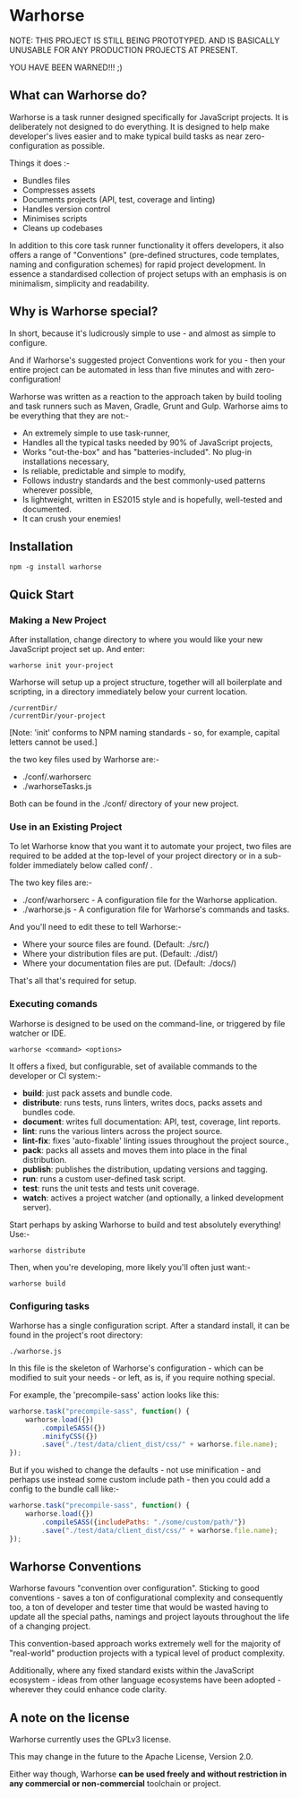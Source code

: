 # Warhorse

NOTE: THIS PROJECT IS STILL BEING PROTOTYPED.  AND IS BASICALLY UNUSABLE FOR ANY PRODUCTION PROJECTS AT PRESENT.

YOU HAVE BEEN WARNED!!! ;)

## What can Warhorse do?

Warhorse is a task runner designed specifically for JavaScript projects.  It is deliberately not designed to do everything.  It is designed to help make developer's lives easier and to make typical build tasks as near zero-configuration as possible.

Things it does :-

* Bundles files
* Compresses assets
* Documents projects (API, test, coverage and linting)
* Handles version control
* Minimises scripts
* Cleans up codebases

In addition to this core task runner functionality it offers developers, it also offers a range of "Conventions" (pre-defined structures, code templates, naming and configuration schemes) for rapid project development.  In essence a standardised collection of project setups with an emphasis is on minimalism, simplicity and readability.


## Why is Warhorse special?

In short, because it's ludicrously simple to use - and almost as simple to configure.  

And if Warhorse's suggested project Conventions work for you - then your entire project can be automated in less than five minutes and with zero-configuration!

Warhorse was written as a reaction to the approach taken by build tooling and task runners such as Maven, Gradle, Grunt and Gulp.  Warhorse aims to be everything that they are not:-

* An extremely simple to use task-runner,
* Handles all the typical tasks needed by 90% of JavaScript projects,
* Works "out-the-box" and has "batteries-included".  No plug-in installations necessary,
* Is reliable, predictable and simple to modify,
* Follows industry standards and the best commonly-used patterns wherever possible,
* Is lightweight, written in ES2015 style and is hopefully, well-tested and documented.
* It can crush your enemies!

## Installation

    npm -g install warhorse


## Quick Start

### Making a New Project

After installation, change directory to where you would like your new JavaScript project set up.  And enter:

    warhorse init your-project

Warhorse will setup up a project structure, together will all boilerplate and scripting, in a directory immediately below your current location.

    /currentDir/
    /currentDir/your-project

[Note: 'init' conforms to NPM naming standards - so, for example, capital letters cannot be used.]


the two key files used by Warhorse are:-

* ./conf/.warhorserc
* ./warhorseTasks.js

Both can be found in the ./conf/ directory of your new project.

### Use in an Existing Project

To let Warhorse know that you want it to automate your project, two files are required to be added at the top-level of your project directory or in a sub-folder immediately below called conf/ .

The two key files are:-

* ./conf/warhorserc - A configuration file for the Warhorse application.
* ./warhorse.js - A configuration file for Warhorse's commands and tasks.

And you'll need to edit these to tell Warhorse:-

* Where your source files are found. (Default: ./src/)
* Where your distribution files are put. (Default: ./dist/)
* Where your documentation files are put. (Default: ./docs/)

That's all that's required for setup.

### Executing comands

Warhorse is designed to be used on the command-line, or triggered by file watcher or IDE.

    warhorse <command> <options>

It offers a fixed, but configurable, set of available commands to the developer or CI system:-

* **build**: just pack assets and bundle code.
* **distribute**: runs tests, runs linters, writes docs, packs assets and bundles code.
* **document**: writes full documentation: API, test, coverage, lint reports.
* **lint**: runs the various linters across the project source.
* **lint-fix**: fixes 'auto-fixable' linting issues throughout the project source.,
* **pack**: packs all assets and moves them into place in the final distribution.
* **publish**: publishes the distribution, updating versions and tagging.
* **run**: runs a custom user-defined task script.
* **test**: runs the unit tests and tests unit coverage.
* **watch**: actives a project watcher (and optionally, a linked development server). 

Start perhaps by asking Warhorse to build and test absolutely everything!  
Use:-

    warhorse distribute
    
Then, when you're developing, more likely you'll often just want:-

    warhorse build

### Configuring tasks

Warhorse has a single configuration script.  After a standard install, it can be found in the project's root directory:

    ./warhorse.js

In this file is the skeleton of Warhorse's configuration - which can be modified to suit your needs - or left, as is, if you require nothing special.

For example, the 'precompile-sass' action looks like this:

```javascript
warhorse.task("precompile-sass", function() {
    warhorse.load({})
        .compileSASS({})
        .minifyCSS({})
        .save("./test/data/client_dist/css/" + warhorse.file.name);
});
```

But if you wished to change the defaults - not use minification - and perhaps use instead some custom include path - then you could add a config to the bundle call like:-

```javascript
warhorse.task("precompile-sass", function() {
    warhorse.load({})
        .compileSASS({includePaths: "./some/custom/path/"})
        .save("./test/data/client_dist/css/" + warhorse.file.name);
});
```

## Warhorse Conventions

Warhorse favours "convention over configuration".  Sticking to good conventions - saves a ton of configurational complexity and consequently too, a ton of developer and tester time that would be wasted having to update all the special paths, namings and project layouts throughout the life of a changing project.

This convention-based approach works extremely well for the majority of "real-world" production projects with a typical level of product complexity. 

Additionally, where any fixed standard exists within the JavaScript ecosystem - ideas from other language ecosystems have been adopted - wherever they could enhance code clarity.


## A note on the license

Warhorse currently uses the GPLv3 license.  

This may change in the future to the Apache License, Version 2.0.  

Either way though, Warhorse **can be used freely and without restriction in any commercial or non-commercial** toolchain or project.
